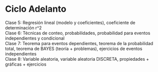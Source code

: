 # Ciclo Adelanto
Clase 5: Regresión lineal (modelo y coeficientes), coeficiente de determinación r^2 <br/>
Clase 6: Técnicas de conteo, probabilidades, probabilidad para eventos independientes y condicional <br/>
Clase 7: Teorema para eventos dependientes, teorema de la probabilidad total, teorema de BAYES (teoría + problemas), ejercicios de eventos independientes <br/>
Clase 8:  Variable aleatoria, variable aleatoria DISCRETA, propiedades + gráficas + ejercicios <br/>
